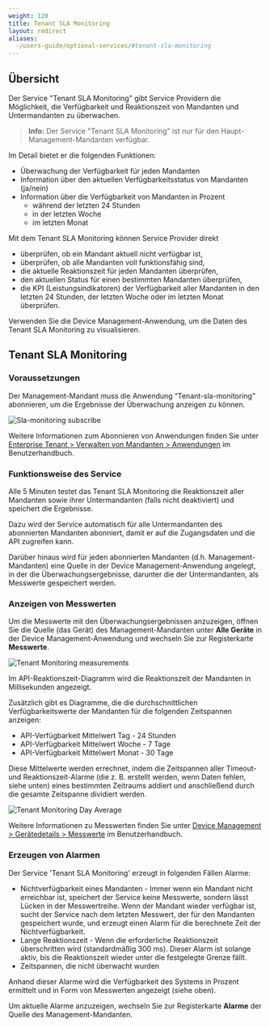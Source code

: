 ```yaml
---
weight: 120
title: Tenant SLA Monitoring
layout: redirect
aliases:
  -/users-guide/optional-services/#tenant-sla-monitoring
---
```


## Übersicht

Der Service "Tenant SLA Monitoring" gibt Service Providern die Möglichkeit, die Verfügbarkeit und Reaktionszeit von Mandanten und Untermandanten zu überwachen.

>**Info:** Der Service "Tenant SLA Monitoring" ist nur für den Haupt-Management-Mandanten verfügbar.

Im Detail bietet er die folgenden Funktionen:

* Überwachung der Verfügbarkeit für jeden Mandanten
* Information über den aktuellen Verfügbarkeitsstatus von Mandanten (ja/nein)
* Information über die Verfügbarkeit von Mandanten in Prozent
	* während der letzten 24 Stunden
	* in der letzten Woche
	* im letzten Monat

Mit dem Tenant SLA Monitoring können Service Provider direkt

* überprüfen, ob ein Mandant aktuell nicht verfügbar ist,
* überprüfen, ob alle Mandanten voll funktionsfähig sind,
* die aktuelle Reaktionszeit für jeden Mandanten überprüfen,
* den aktuellen Status für einen bestimmten Mandanten überprüfen,
* die KPI (Leistungsindikatoren) der Verfügbarkeit aller Mandanten in den letzten 24 Stunden, der letzten Woche oder im letzten Monat überprüfen.

Verwenden Sie die Device Management-Anwendung, um die Daten des Tenant SLA Monitoring zu visualisieren.

## Tenant SLA Monitoring

### Voraussetzungen  

Der Management-Mandant muss die Anwendung “Tenant-sla-monitoring” abonnieren, um die Ergebnisse der Überwachung anzeigen zu können.

![Sla-monitoring subscribe](/images/benutzerhandbuch/sla-monitoring/sla-subscribe.png)

Weitere Informationen zum Abonnieren von Anwendungen finden Sie unter [Enterprise Tenant > Verwalten von Mandanten > Anwendungen](/users-guide/enterprise-edition#subscribe) im Benutzerhandbuch.

### Funktionsweise des Service

Alle 5 Minuten testet das Tenant SLA Monitoring die Reaktionszeit aller Mandanten sowie ihrer Untermandanten (falls nicht deaktiviert) und speichert die Ergebnisse.

Dazu wird der Service automatisch für alle Untermandanten des abonnierten Mandanten abonniert, damit er auf die Zugangsdaten und die API zugreifen kann.

Darüber hinaus wird für jeden abonnierten Mandanten (d.h. Management-Mandanten) eine Quelle in der Device Management-Anwendung angelegt, in der die Überwachungsergebnisse, darunter die der Untermandanten, als Messwerte gespeichert werden.

### Anzeigen von Messwerten

Um die Messwerte mit den Überwachungsergebnissen anzuzeigen, öffnen Sie die Quelle (das Gerät) des Management-Mandanten unter **Alle Geräte** in der Device Management-Anwendung und wechseln Sie zur Registerkarte **Messwerte**.

<img src="/images/benutzerhandbuch/sla-monitoring/sla-Tenant-Monitoring-Measurements.png" alt="Tenant Monitoring measurements" style="max-width: 100%">

Im API-Reaktionszeit-Diagramm wird die Reaktionszeit der Mandanten in Millisekunden angezeigt.

Zusätzlich gibt es Diagramme, die die durchschnittlichen Verfügbarkeitswerte der Mandanten für die folgenden Zeitspannen anzeigen:

* API-Verfügbarkeit Mittelwert Tag - 24 Stunden
* API-Verfügbarkeit Mittelwert Woche - 7 Tage
* API-Verfügbarkeit Mittelwert Monat - 30 Tage

Diese Mittelwerte werden errechnet, indem die Zeitspannen aller Timeout- und Reaktionszeit-Alarme (die z. B. erstellt werden, wenn Daten fehlen, siehe unten) eines bestimmten Zeitraums addiert und anschließend durch die gesamte Zeitspanne dividiert werden.

<img src="/images/benutzerhandbuch/sla-monitoring/sla-Tenant-Monitoring-Day-Average.png" alt="Tenant Monitoring Day Average" style="max-width: 100%">

Weitere Informationen zu Messwerten finden Sie unter [Device Management > Gerätedetails > Messwerte](/benutzerhandbuch/device-management-de#measurements) im Benutzerhandbuch.

### Erzeugen von Alarmen

Der Service 'Tenant SLA Monitoring' erzeugt in folgenden Fällen Alarme:

* Nichtverfügbarkeit eines Mandanten - Immer wenn ein Mandant nicht erreichbar ist, speichert der Service keine Messwerte, sondern lässt Lücken in der Messwertreihe. Wenn der Mandant wieder verfügbar ist, sucht der Service nach dem letzten Messwert, der für den Mandanten gespeichert wurde, und erzeugt einen Alarm für die berechnete Zeit der Nichtverfügbarkeit.
* Lange Reaktionszeit - Wenn die erforderliche Reaktionszeit überschritten wird (standardmäßig 300 ms). Dieser Alarm ist solange aktiv, bis die Reaktionszeit wieder unter die festgelegte Grenze fällt.
* Zeitspannen, die nicht überwacht wurden

Anhand dieser Alarme wird die Verfügbarkeit des Systems in Prozent ermittelt und in Form von Messwerten angezeigt (siehe oben).

Um aktuelle Alarme anzuzeigen, wechseln Sie zur Registerkarte **Alarme** der Quelle des Management-Mandanten.
